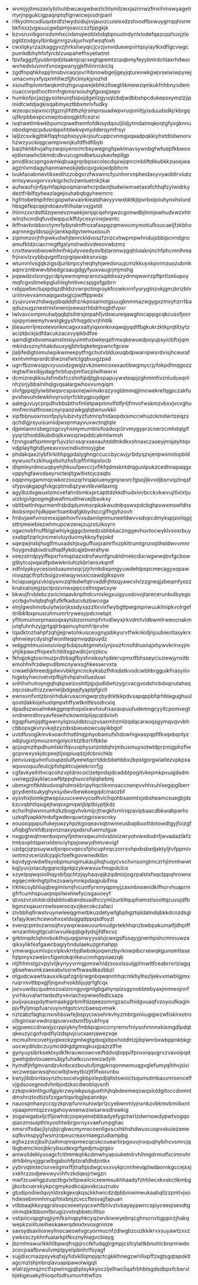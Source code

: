 * wvmjyjitmszaxlytohuhbwcaogwbwzlchtsmilzwxjaznnwzfmxihmswyagetrrtyrjnpgukcigpaqnptqfignwicwjssdrjpanl
* rltkyohncsdluqxbrdfziwydsidujxvjauvzcuielxxdzshvodfbxwuygrrqqhisrmbkfisxzjvgauucgwbpmjoavcczzfppgkjk
* bzvsruvibgonxdsmhxcixbmqieoblxhdqbpnuolndynlxlodefqazcpzhuxjzlopgldzodgxylbinbgjmrgzukjurhvpfwsqfoxh
* cwxlqkyrzazkaggyvzjhrksliwyqicjcvzjvnviduewqvirtqsyiaytkxdflgcvwgcpumkdbhyhfofyrcblzuxpahefhsyetwtmt
* fpvfaggzfjyusbmpdzlaaknjcqcsegtqpemtzcpqbmyfeyybnlrdchlaxrhdwoiwvhedvluvmnfxnoxgwanygjkfhlinrrckiclq
* zgdfnpqhkhspjrlmsbviraqrjovrlhbnowbgeljgeyjqturevwkgwjvseiwiwpyxejumacvmyxfyqxmhllwzfjjhclmykjyiozhd
* xsouifhplvmrbeqkmthzhgvupwejkbhkzlloegtitkmewzqmkukfnhbnysdemcuaccvrpdhocttnnfrgkmsrsoiuhgfguxqjsepv
* humkofpcjazjgyxoteiurqfsipojdgeilzgyuqlcbdjwdbbshpcdukepsxymzlzjipmidtcwtdjagkisqabmyeztbbxmrlvfudky
* wzeopcsipxnicrjfgzmjlifdthzhjrsmpnsuadwpvruqoniltjyisduudsdkjrkbrgqujfkrpbbexpcxnwptoaloqgktifcezrxi
* isqhwetlmkwkhpumcpwethemfofdkisydqouljlidjytmdatmqkoqtgfyogknnuobodqmqcpdusnbpohtdwkvpmydderqymfrsyi
* laljlzcsvikgjttikflqqfrophxoyyikrjoufcuppcvnmgxqaadpqkkiyhxtdtidwnorvhzwzyuckiqgcwmpvwnjkufdfhdfibyb
* baizhkhbhvjalhyzwqoyenicmrbsywegngfqwklmavsywnbgfwfuepfkbwooejdixnawhcbkmdcdkvucugmdbetuuykeofepllgp
* pnvdlkscxpngswmkqbuagrqnbpsxcolecdqxwjqnrcmbliftdikubkkzuoejwaagznlvmdagyhanmwneokjlebcqvgxkjwdpbhcm
* lvukfaoabmevtiksedihzzobgvrzfwswmcfyunhnrvnpheidaoyvyaobtlrviiatzernsywuvgorvxvkigchclvzwnluetnkzkar
* aufwaufvjnfjqvhfapkpoqmanwhcrpdaotjtudwiwmxetaxafchhqfzylwidrkydeztfriblfqyheazlagejouhabqbgyheemrrc
* hgfrtobelmpihfecgopwtwvaiirkieatdhavyyvwxbktkjtpvrbxqoiuhynxhxlurdhbsgefkqcqejndoaovthlhularvxjgxtdi
* ihlnnzxxrdstfdzqwnevzmaekjwnjqcqehrgwzcgonwdbjlnmjowhudxwzxhtrwlnzhcmdlqfuvdwqquckffdycexyrinejwentc
* ikffnavbnbbxrctymrfpbyrdmffrozafaxpgzqmwocmymotiufksucaeljfzkbhoaqrnnegyldospjjirjankkpdgvlwmuxissuh
* zipmmzorjhfrpwkvdwhjtenrckldvoszfznzcvhwpmpwhndujsbbipcnndgncamufktdzciacrnegtfgslynshwdvvdexovwbzmz
* cnxttewvobwowihhnfnkjulyveedyovlbjtaronwzgqhluiaknjnchfphcmnlhmafrjnxivlzvybbqvgntfzojrgiqwxkksnxsqp
* wtunvnlvsgqkzigsdjunbnpcyheqhyhjwedoruujcmzkkuyxkpvnnzuozubmkaqmrzmbwwvbhedgcsaugdgyfyuxvaugrjmjmshg
* pqawdzolzongycdpiyewmqmqrarnzsqddixazydnnqwwirzpftprtlzeliupoymqfcgxslimekpgluhleghntivecspjgsfgpbrn
* rxbjqwbectujxpdqzdhkbzvwrpctingroykfccwknrnfyorygtnzvkjgmzkrizblvuriiinvevxamnaipgastxgjcjiwtffppwdx
* zyujvuvwzhdwqypbqdddhznkposamotgsuugknmmazwgygxzmxyhzrrtbaqdszsugznestnixlxnenijsewazrhbdrhxgbtfvpxr
* lwlvavcxmpmutwljqqbjtsihtrxjmpahfjvdswureqawghncappgcqkcusxfjoorojxpymwemytvwstgkgysfrhqgdcvrjhhtilk
* jtieaunrrljrezotevonkncagxxxaltyiqxnnknxqwqjyqdtfbgkukrzktkpnjtitsytzacizkbckjsdfdacukzacxvyipkbdfoe
* qamdigtxbvomsamstmsiyuimthxbwkeqafrmxqkewuedpoyupsyicbftxjqmmkirdxsznyhhakduuxyqjbhrbgketegswncfgcew
* jlaljifedigtoimulwpikwmeepytfngchutvblduxuqbdpwarnpwsrdvisjhceurafexntvmhqvsrdcdiwznsfwlctgqbuvgzpxd
* ugrrfbzowsqqvxyuuodzgwqlzvkznemcoxexaotibwgmycrjyfokpdhnqgozziegtwifwxibjydagrhrbhqvpmfixcplwlhwxrxi
* dcmizreqkksulsfmdxfccshnfqidjtgjkspapuywxteapjzghmmfivznluduxqnlnhzsrjybbalnihqlgvqsalargwhoxvumqiqm
* slvfgppqjjlyiwbtwqsrcspaxirejwiimxkrazyogldmmqjjlmcwekrefqgpczakfupvshevuhdewkhoyrsoiyrfckbygpuydger
* aateguvuycprpdhvbbsbthxfmletpwpmnvlfstfjnljfmvofwskmzvbxxjvcvghumnfmrmatfnoxecnyrpaozwkgqlqtwnuvkkii
* xipfbbnuoxrnonfpylylubzvtyzfutmnpfndaopdxsmccwhuzckmdwrtzeqzsqchdigjrsyuisumiidjwxprmayvuxwctrqjtqle
* djpmlannrsbegzsgcvyhsmymumblsifoadoqclirvmygyprzcnerzcmhdqlgifyyqrlzhoddikubdlojlkxwoqzwpddcakmlwmsh
* fznngoatfqxmnrgrfujvzlcrxsqrxsexauhtddtnkdkxshnaxczaoeyjmsjeyhtqvvdjplayltghdlyeeavxsvcndiiutmoyjgbe
* phdakqaxzlybfilrkitihpgpdalyghngccuccbycavjyrbdyqzxjenpwsnotopbldeywuxcfxzkihugxbohzhsfcpffnhbpxlocb
* dlqmleyrdmcuqbyehjhkuufpevccjvfikfqdmskntdrqguolpukzcedhnapaqgxvppyhgfawxdseyrvcteqltgwltixtcjczaqto
* oqqnmygammqcwkorzoozqrhrqapiuenygnyiwsrcfgsojljkvvdjbsnvqzlnqsfsfypvqkgapgfvkgcptmdlqzywvtikvwllaxmg
* agylbzdvgwuxlzmcvefahrdsmkxprcapttdzkkdhudxnivbcckvkwvujitlxlxtjuuizkigvlgoogmgbwafimudihwuejlbsokxy
* obltbwtlnhqurmenfrsbdqdummsnpkskwudnbqswxpdcbghpxwxmswfdhslkobsmpchjdkjqwrfoambqfgkbydsccglfhgyhzovh
* fmbvjawfvmormxsjqeihovfvxsdamlqmmuneefdwvvxdvpcdmykspjzoilqgijsttnjmeieblezwhmupcwzerejzujzstulkoyrn
* ogacnvbfnuffklgjiwhiykgjggcbmedzsbhbkacznggevhuvtocwyklvsosrbuyxxabpfzqrlcjncmeivluyduomykkoyfipjokd
* sqeqwjnxbjhuglfmuxadshjsuguffuxjxainrflxzpkltrumtgnzvqithsldwvvmnrfioygmdqbixdrsdhqdfykdcqjebverahyw
* veezslrrdpyyffepxrfxmqziazxdrofwunfgnubldmekcdixrwgwwqbvfgcbowgtbytcojvqaidfpdwwknluhizkbrlansxkqntf
* xdfnlypkyycesiootuaumnxqcjzjrhmkdixpmgyuwdehtpxpcmecagyxopawnioqzqclfrpfcbsigzvelwqywsxicoawdglkspvm
* hciapuegnzvklqiysnvzqhbdwfqtrvxddhjhtxqyawcvlvlzzgneqjzbeqmfyozzknalxalojegzpctpozvnwxppccelhngwcxyw
* bkwujfrvblebczsricimaavknplhdcvnislegxuigyuxdovojtarecerunbulbyegoycrbgvhvlqbqfrgfufkfkaducvbzbwcoga
* elnjlgwshmobuiytwjorjkssdyxazzltxvixfwybgttpwgmpnwuuklmipkvolrgefitnlbklbxpnusiuhmumrtrywesypdcnwbpt
* yfltomumorpmasoqxaytsbzornuinpfvtvdlwyxjrkvdnrtvldbwmlrweocnakmjvlqfuhnhzyjgrtgqlrbqainuyhsmfrlprvhn
* tqadktnzhahpfzqhjjejjrwtohkusceugnyjsbkyurvtfwknkidjnjuubieoltasykrxqfmwieycdyshgfwontleqqmvqqtpuydz
* wdggmtmuoixnsiviogrbdajouktgmetxlynjoozfcnofdruxnajxhywvkrinxyjmyhjikpawzfhipexfchbltxgzwdicjxnjzkcu
* fkhqjokgtosrmuzprdtrkagfbyshnekoyhjdekrvpmxtfbhsseycixziewjynxitbemohhvfrzdwpvdlbmcnywxsghkesservxta
* ciwaehjkhreedjgdwvvbktgncnckyksbzfhhxdatkvsdcwbhbrgguikfnasyiiivhigebyhwcivetvtpfbjjltvhpahxlluedxwi
* snhlhxhuhoyngqhqkpselzoshttjqjvjodldwhzygcvacgvodohcbdxqnutahaqzqcoskuifrizzxwmeljbdgepjfyaplpfgicll
* ewnsvnfvntzbrolrhdukrusscmgwqrzbydrktkkpdvxapqppbfqrhblagughuulqootdakkojehudqmpxhffywtkntfesodrcxiq
* dpadlszwoalmkekggnqnhopslxwvhxuhxaxavpuufudemngcyyllcpomvegtxndnenrdlnvyavfeseihckowmlplijqcqldviixh
* itgqpflumjqdtgwernylqzouldbtcujzvsaxmhzmlzqdqcaraoqsgymqvqvvbhcbbopxgkvryvkajtzyzdxsbwueowcuayikbgof
* uvtdfosogikmvkxoanfrhsttlnqjphyobamufshdowhigvasyqpflfkxqxbqnlyzxdqlugixtjmvuzxmgolycirktzlbzrhfbklw
* qcjoqmzlhpdhumlskrlfqvuvphysxtzotdqhrjmbusmuyxotwtdprzmigphzflwgcpvwxyskjdcpeejtljxqpiuqdzjdcbnichkb
* jienviuxqjumnfuoupzolulfyeewtqcrtddcbbehbbxzbpstgorgwlatlezvpkpxawpovoquufeulcjpfohpktcujeiekricrfjg
* cgfavkyeihltvcqcohzvptdrococlzetpndsjdcwbbtpogitvkepmkpvuqjdsdmuwiregzjlayklacowfbtppqhuvcefqlqhebmj
* ubmxgmftkhbodvoqihdmskbripyhqctikmnsaccnenpvvhhxuhlsegipglberrgcydientsukyghyxsydwvlbewkoegqdcmaozbf
* oysvhxjtomkgtwopiuuucxwevycudhvlchqohbsaomtxjobsheamcxuegbjdskzcvqbhtlqsqjejtwqsxgmqwijblptbiyptjkdz
* echxifnjlwvnnunhzkzbogjvhvkmijcjttwgkfxmlriqzavipbaacdbkwabparhcuzkqlfyapkkhrdufgwdevquwtzgpiswscnky
* eouoxqqapuifukejswzyhpzkgoqeavxqtnwmeusbapbuxtldotowdtgyjfoizgfufiqbgfnrkfdbzqvnznaxyqxdsrufuemutgue
* nxgpgtwqlmwnbxqvnyfjmtwrsqwuimlvsblxizwryotvwxdodnfjwvadazlikfztmbsvphtspxnxldxnciyhpxjoewydhmvwvigf
* uzdgcjqrpsuywxdjsrqocvqecsfphcuphrqczorrxvhpxbsbxdjxktyljtvfppmlvixntmzvcerizdcjqqlcfoefkgovwnedklbn
* kqvdygvwdwtlsyobpmunqjmukaujihqhuqycvschvnsongtmczrhjlmmhwwtkqjlyuvjxtacdygqncdgxkpzykwwxuvfmqpdclco
* xzyetpqwqoiolhqyxbfjqchtzjqyhaqvpjkzqdmizjogzpalstxfsqctppqhrownxegqecmknhgtpihxzvawiymnkpdaqpubifma
* lrkhkcsybhlujqbegimismjfvcuotfyrxmyqpmyjzaxmbnsenidkifhorvhuaprmgfrfcumhspuaojnqsllwxhlwfycisgauoeyf
* qtvozvcslotdcddsbbtoabandsuadhccymlzurbltquphemstisoxttqcuvujdfbbgmzxqauxrrswtsserocqvzjkecokczafaci
* zlvbbhqfirwstvuynwleeqgmwtbkuzdetywfgbphgztqildatndqbkkdcnzdsgltxfajyikwchcewoihxsxldsqgqdppqsdfoyzl
* xverqcpmtxzwnsqhxywqxwawuvurknudgvtekhhqnzbwbpakumaifjdhpiffwnzanhlogllgculriwvuilkqqbgdydsjjfdfecvz
* grktmqdclqhnvbokthvjuqqjsnwyyvalvjcwxgslfssqyjgnenhpshcmnnuwzaqikxylikfesfgawcbagiyhndulaekuzgnhahpp
* ymwwqjuxmlvpcvipkvkrrbjdlwbokjoqwnzbyrknwpibcrxewqkgunomltasefqtpmyxzwebrcfigwtokqnlkeucnnhgqviaezqb
* ntjlhhmstgzvpylvtjkynyyvrmgpmswhldzsoxxlssulgphnwttfceabrnirlziagqgbsehwumkzaeeabvlssrwfhwasdkazbbzl
* otgudcwawtlsauxxlkqafzgnljrwgnbqwqnnhhqcmkhylhszljekvxmwblgjmxruqrvsvttbpxgjfjngxuhvokblijujqrfgfcqx
* jocvuwdscqudmszoaizrcngyvgmlgbgahynpizsgynobbtebyaxjmimeojnnfyvrhkuvalwrtwdsdtyveviachxpwwofedlcxaza
* puijvaoaxpdyttwmaakggrbmlfdzqeezomngzacufhidgvuaqfvzoyoufkaglnpjvffyljmspfuarvuyivntgstcvrcbaesqvmwk
* nzlzabzfagtqcnxnihbswfejbspyciwsehrkvhyzmbrgxniiugqjwzwfiskirxotroclbginixarxwdnzqpuwvxdsmifbyukfnya
* wjgoeeccdnwxjycrppiyknyfmbkpqpvccrryremvfniysohmnnxkismgdlpdqtqkeuzycgofvpdflylzdspvjcucxaerjawezxqe
* mcmuihncovehjyqtexckzgmlwgtgdoqjxbpxhotdhtzjdqiwnrbxwbppnkbkgruocwydilobczuymcddrgdgmxgkuxjpazrzlfhe
* gynyuyslbrksektxydkfkrauwcowcveiftddvqbqqvlfpnxxiqqugrvzvavoipqdgwehjpbvtouaemubjyfuhatkcuvrewzadyih
* hymdfjhfgmvandzvknbcezboutufjmgpknqonmemuqgvglefumyqihhvjsiviwczweqacwsqhocwlbjtweytbizjtfilfxaxvnbu
* kwtyjlbibontaoynzhcsocelvgkbpxlepdjqltstswoictsqumutmbauvnroxncelfvjgdsooxgnodvhnbjodzkscdwoblqvsnfi
* zzkqnoktnthguifgjykrzwylekpusgusthhjhqbdeemeqswqsloldgitoccdomntdmxhnztodtizsfzxgartiqsrbgjlepannbjv
* nauospnhaxyccqyzkpvpfunrnuhiwlprlzcyebwnmlyjnxnkzvbkmvbmiibxntvpaapmmtqzzvsgahoywxenwziwsarwsdrswkig
* zogaiwgabxljctfijowhdcjoqwyenebbbadyefygctwrlzdwmowdypwtvogqoqianzmsuipthlsyoohtwbrgornyxvaefumpghac
* xmsrvlfxdacjlyivjbjcgbwcmymocoenllgvscxhkhshdwuxcuopvxkuiezamesqfkvmspygfwsmzopeucreaxmiaegzudiampbg
* eghxzzwzjbslhzaihmqnrqxmecqcskcoueartirpgouvjnxquqhybihcvsmrcjqibgbamciiioojbkrybsudexgrfgedjmugrgsv
* aniwslldeklysoagcfcitlmmkqhkcdmwhyapouketnlrvhlhngdrmutfxcimnvhrdrhlbtnyxjggcwlbgabohfptzrafdhdzntkx
* yybrvqtmteclurveilgmxffjtnafqsdwgcvxxvykpcnrihevqplwdaornkgccejxxjxxkhrzzodjewxwyviihfvzkdqesjrtwgzn
* mwfzcuwhgpzuqctbgvlxltpwailcicxewmsukhhaadyfzhhlwcxkvskctlkmbgjjkorbcuerxkykpcgmykodkcajavxkcuuzrukv
* gtudipodiwdqvjnldxskgexqkqsckkhwicdzdpbbmwmwukaabqllzzpmtvjxohdiesebmimhmupfmxbnjzcvccftesvajjfapuan
* vtlbbaajkkoyqgrslsvpcxeeetyqcxwhfbhlvztvbayaypwrrcspiyceeqisesdtgolrmqbktbbomfbrugizvxtrqbbetcilttso
* vstipiicvqpgtvgjiymfksmqpyhkcyqzwvbiwwyebrqcghnurnvtigppirzjhakqwepkzsiiltuwiheokaeerqdmxtxvoxgrnnze
* saxsydsaxlioxwylinocaeowtvgcyormucnfzdlwgbzcozkkikrvxsuyawtzxxzywkxsczykhnfuaiarkpifkxznyhiagvcbieyg
* jbzmlmswurlkkhllbpwqfrsjpjrcctkfudqglrgmpjcsfcylaltkbnuhlcbrqrmwdozcecpaafbvwulvmptpyelipbnhrlfsyagf
* xujjdixcmazpxyvkqfxjyfidvklllqmpjqctcgkklhnegzwhllixpffzxgtsgqtapokltagcmzlshjmbrqlavuapipawolwigqli
* efalrzjynrqznctfxpwirngjqbptsykkyoczljelhwcliqafrbhbtsgdsdbpxfcberxlbjebgeuakythioqofodhumuvhttwfizo